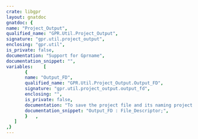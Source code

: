 ```yaml
---
crate: libgpr
layout: gnatdoc
gnatdoc: {
name: "Project_Output",
qualified_name: "GPR.Util.Project_Output",
signature: "gpr.util.project_output",
enclosing: "gpr.util",
is_private: false,
documentation: "Support for Gprname",
documentation_snippet: "",
variables:    [
       {
       name: "Output_FD",
       qualified_name: "GPR.Util.Project_Output.Output_FD",
       signature: "gpr.util.project_output.output_fd",
       enclosing: "",
       is_private: false,
       documentation: "To save the project file and its naming project file",
       documentation_snippet: "Output_FD : File_Descriptor;",
       }   ,
   ]
,}
---
```

